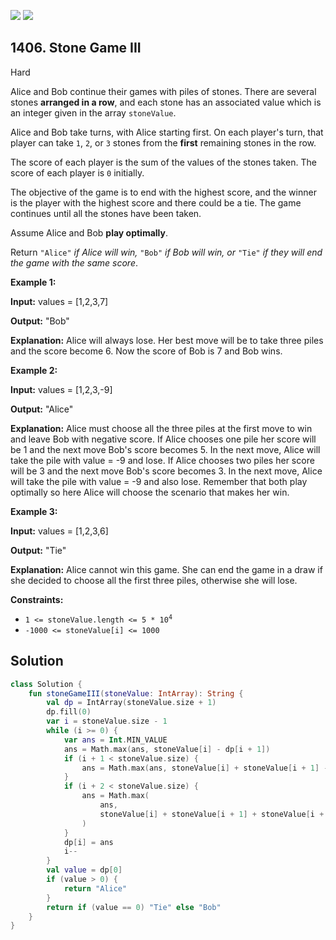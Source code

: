 [![](https://img.shields.io/github/stars/javadev/LeetCode-in-Kotlin?label=Stars&style=flat-square)](https://github.com/javadev/LeetCode-in-Kotlin)
[![](https://img.shields.io/github/forks/javadev/LeetCode-in-Kotlin?label=Fork%20me%20on%20GitHub%20&style=flat-square)](https://github.com/javadev/LeetCode-in-Kotlin/fork)

## 1406\. Stone Game III

Hard

Alice and Bob continue their games with piles of stones. There are several stones **arranged in a row**, and each stone has an associated value which is an integer given in the array `stoneValue`.

Alice and Bob take turns, with Alice starting first. On each player's turn, that player can take `1`, `2`, or `3` stones from the **first** remaining stones in the row.

The score of each player is the sum of the values of the stones taken. The score of each player is `0` initially.

The objective of the game is to end with the highest score, and the winner is the player with the highest score and there could be a tie. The game continues until all the stones have been taken.

Assume Alice and Bob **play optimally**.

Return `"Alice"` _if Alice will win,_ `"Bob"` _if Bob will win, or_ `"Tie"` _if they will end the game with the same score_.

**Example 1:**

**Input:** values = [1,2,3,7]

**Output:** "Bob"

**Explanation:** Alice will always lose. Her best move will be to take three piles and the score become 6. Now the score of Bob is 7 and Bob wins.

**Example 2:**

**Input:** values = [1,2,3,-9]

**Output:** "Alice"

**Explanation:** Alice must choose all the three piles at the first move to win and leave Bob with negative score. If Alice chooses one pile her score will be 1 and the next move Bob's score becomes 5. In the next move, Alice will take the pile with value = -9 and lose. If Alice chooses two piles her score will be 3 and the next move Bob's score becomes 3. In the next move, Alice will take the pile with value = -9 and also lose. Remember that both play optimally so here Alice will choose the scenario that makes her win.

**Example 3:**

**Input:** values = [1,2,3,6]

**Output:** "Tie"

**Explanation:** Alice cannot win this game. She can end the game in a draw if she decided to choose all the first three piles, otherwise she will lose.

**Constraints:**

*   <code>1 <= stoneValue.length <= 5 * 10<sup>4</sup></code>
*   `-1000 <= stoneValue[i] <= 1000`

## Solution

```kotlin
class Solution {
    fun stoneGameIII(stoneValue: IntArray): String {
        val dp = IntArray(stoneValue.size + 1)
        dp.fill(0)
        var i = stoneValue.size - 1
        while (i >= 0) {
            var ans = Int.MIN_VALUE
            ans = Math.max(ans, stoneValue[i] - dp[i + 1])
            if (i + 1 < stoneValue.size) {
                ans = Math.max(ans, stoneValue[i] + stoneValue[i + 1] - dp[i + 2])
            }
            if (i + 2 < stoneValue.size) {
                ans = Math.max(
                    ans,
                    stoneValue[i] + stoneValue[i + 1] + stoneValue[i + 2] - dp[i + 3]
                )
            }
            dp[i] = ans
            i--
        }
        val value = dp[0]
        if (value > 0) {
            return "Alice"
        }
        return if (value == 0) "Tie" else "Bob"
    }
}
```